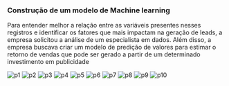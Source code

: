 ###  Construção de um modelo de Machine learning 
Para entender melhor a relação entre as variáveis presentes nesses registros e
identificar os fatores que mais impactam na geração de leads, a empresa solicitou a
análise de um especialista em dados. Além disso, a empresa buscava criar um
modelo de predição de valores para estimar o retorno de vendas que pode ser gerado
a partir de um determinado investimento em publicidade

![p1 ](https://github.com/jrmuller27/Analise-SQL/assets/162505736/81268ce7-0f7e-4aa1-b382-889bc54d5e41)
![p2](https://github.com/jrmuller27/Analise-SQL/assets/162505736/ee7140a4-1bf9-430c-800d-ae946c059dbc)
![p3](https://github.com/jrmuller27/Analise-SQL/assets/162505736/5a983417-cb2e-4e60-9b8c-6f0a8f4d67f9)
![p4](https://github.com/jrmuller27/Analise-SQL/assets/162505736/353e28c1-371e-4ebb-8bf2-ad5c5885b738)
![p5](https://github.com/jrmuller27/Analise-SQL/assets/162505736/94bdfd07-21f2-4915-9310-72cdf481fe8a)
![p6](https://github.com/jrmuller27/Analise-SQL/assets/162505736/205e0dbb-194f-4f92-9ec7-1d071a6644b8)
![p7](https://github.com/jrmuller27/Analise-SQL/assets/162505736/802e2606-0894-40c3-b3aa-cf2d0856d555)
![p8](https://github.com/jrmuller27/Analise-SQL/assets/162505736/0fcdee74-e585-4d32-b179-993df69c657b)
![p9](https://github.com/jrmuller27/Analise-SQL/assets/162505736/15fa1611-a643-41bb-9737-562fbc0c221b)
![p10](https://github.com/jrmuller27/Analise-SQL/assets/162505736/b12d5be1-386c-4cac-9a63-4cb83b49d008)

